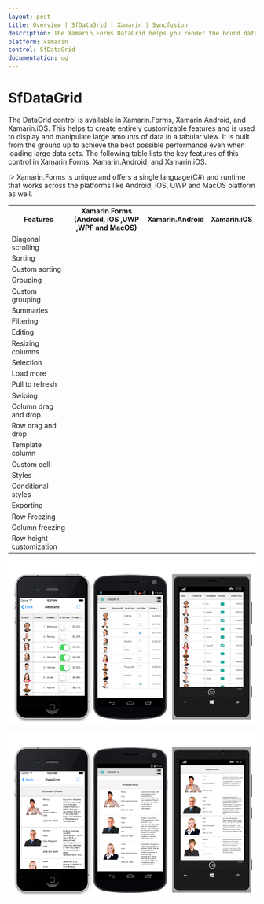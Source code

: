 ```yaml
---
layout: post
title: Overview | SfDataGrid | Xamarin | Syncfusion
description: The Xamarin.Forms DataGrid helps you render the bound data in a tabular format. It is built from the ground up to achieve the best possible performance even when loading large data sets.
platform: xamarin
control: SfDataGrid
documentation: ug
---
```


# SfDataGrid

The DataGrid control is available in Xamarin.Forms, Xamarin.Android, and Xamarin.iOS. This helps to create entirely customizable features and is used to display and manipulate large amounts of data in a tabular view. It is built from the ground up to achieve the best possible performance even when loading large data sets. The following table lists the key features of this control in Xamarin.Forms, Xamarin.Android, and Xamarin.iOS.

I> Xamarin.Forms is unique and offers a single language(C#) and runtime that works across the platforms like Android, iOS, UWP and MacOS platform as well.

<table>
<tr>
<th>Features</th>
<th>Xamarin.Forms<br/>(Android, iOS ,UWP ,WPF and MacOS)</th>
<th>Xamarin.Android</th>
<th>Xamarin.iOS</th>
</tr>
<tr>
<td>Diagonal scrolling</td>
<td><i class="fa fa-check"></i></td>
<td><i class="fa fa-check"></i></td>
<td><i class="fa fa-check"></i></td>
</tr>
<tr>
<td>Sorting</td>
<td><i class="fa fa-check"></i></td>
<td><i class="fa fa-check"></i></td>
<td><i class="fa fa-check"></i></td>
</tr>
<tr>
<td>Custom sorting</td>
<td><i class="fa fa-check"></i></td>
<td><i class="fa fa-check"></i></td>
<td><i class="fa fa-check"></i></td>
</tr>
<tr>
<td>Grouping</td>
<td><i class="fa fa-check"></i></td>
<td><i class="fa fa-check"></i></td>
<td><i class="fa fa-check"></i></td>
</tr>
<tr>
<td>Custom grouping</td>
<td><i class="fa fa-check"></i></td>
<td><i class="fa fa-check"></i></td>
<td><i class="fa fa-check"></i></td>
</tr>
<tr>
<td>Summaries</td>
<td><i class="fa fa-check"></i></td>
<td><i class="fa fa-check"></i></td>
<td><i class="fa fa-check"></i></td>
</tr>
<tr>
<td>Filtering</td>
<td><i class="fa fa-check"></i></td>
<td><i class="fa fa-check"></i></td>
<td><i class="fa fa-check"></i></td>
</tr>
<tr>
<td>Editing</td>
<td><i class="fa fa-check"></i></td>
<td><i class="fa fa-check"></i></td>
<td><i class="fa fa-check"></i></td>
</tr>
<tr>
<td>Resizing columns</td>
<td><i class="fa fa-check"></i></td>
<td><i class="fa fa-check"></i></td>
<td><i class="fa fa-check"></i></td>
</tr>
<tr>
<td>Selection</td>
<td><i class="fa fa-check"></i></td>
<td><i class="fa fa-check"></i></td>
<td><i class="fa fa-check"></i></td>
</tr>
<tr>
<td>Load more</td>
<td><i class="fa fa-check"></i></td>
<td><i class="fa fa-check"></i></td>
<td><i class="fa fa-check"></i></td>
</tr>
<tr>
<td>Pull to refresh</td>
<td><i class="fa fa-check"></i></td>
<td><i class="fa fa-check"></i></td>
<td><i class="fa fa-check"></i></td>
</tr>
<tr>
<td>Swiping</td>
<td><i class="fa fa-check"></i></td>
<td><i class="fa fa-check"></i></td>
<td><i class="fa fa-check"></i></td>
</tr>
<tr>
<td>Column drag and drop</td>
<td><i class="fa fa-check"></i></td>
<td><i class="fa fa-check"></i></td>
<td><i class="fa fa-check"></i></td>
</tr>
<tr>
<td>Row drag and drop</td>
<td><i class="fa fa-check"></i></td>
<td><i class="fa fa-check"></i></td>
<td><i class="fa fa-check"></i></td>
</tr>
<tr>
<td>Template column</td>
<td><i class="fa fa-check"></i></td>
<td><i class="fa fa-times"></i></td>
<td><i class="fa fa-times"></i></td>
</tr>
<tr>
<td>Custom cell</td>
<td><i class="fa fa-times"></i></td>
<td><i class="fa fa-check"></i></td>
<td><i class="fa fa-check"></i></td>
</tr>
<tr>
<td>Styles</td>
<td><i class="fa fa-check"></i></td>
<td><i class="fa fa-check"></i></td>
<td><i class="fa fa-check"></i></td>
</tr>
<tr>
<td>Conditional styles</td>
<td><i class="fa fa-check"></i></td>
<td><i class="fa fa-times"></i></td>
<td><i class="fa fa-times"></i></td>
</tr>
<tr>
<td>Exporting</td>
<td><i class="fa fa-check"></i></td>
<td><i class="fa fa-check"></i></td>
<td><i class="fa fa-check"></i></td>
</tr>
<tr>
<td>Row Freezing</td>
<td><i class="fa fa-check"></i></td>
<td><i class="fa fa-check"></i></td>
<td><i class="fa fa-check"></i></td>
</tr>
<tr>
<td>Column freezing</td>
<td><i class="fa fa-check"></i></td>
<td><i class="fa fa-check"></i></td>
<td><i class="fa fa-check"></i></td>
</tr>
<tr>
<td>Row height customization</td>
<td><i class="fa fa-check"></i></td>
<td><i class="fa fa-check"></i></td>
<td><i class="fa fa-check"></i></td>
</tr>
</table>

![DataGrid with all column types](SfDataGrid_images/SfDataGrid-Xamarin_showcase1.png)

![DataGrid with template column](SfDataGrid_images/SfDataGrid-Xamarin_showcase2.png)